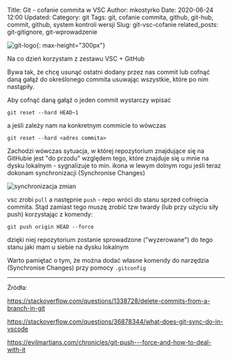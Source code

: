 Title: Git - cofanie commita w VSC
Author: mkostyrko
Date: 2020-06-24 12:00
Updated:
Category: git
Tags: git, cofanie commita, github, git-hub, commit, github, system kontroli wersji
Slug: git-vsc-cofanie
related_posts: git-gitignore, git-wprowadzenie

![git-logo](https://buddy.works/guides/thumbnails/cover-first-steps-git.png#center){: max-height="300px"}

Na co dzień korzystam z zestawu VSC + GitHub

Bywa tak, że chcę usunąć ostatni dodany przez nas commit lub cofnąć daną gałąź do określonego commita usuwając wszystkie, które po nim nastąpiły.

Aby cofnąć daną gałąź o jeden commit wystarczy wpisać

    git reset --hard HEAD~1

a jeśli zależy nam na konkretnym commicie to wówczas

    git reset --hard <adres commita>

Zachodzi wówczas sytuacja, w której repozytorium znajdujące się na GitHubie jest "do przodu" względem tego, które znajduje się u mnie na dysku lokalnym - sygnalizuje to min. ikona w lewym dolnym rogu jeśli teraz dokonam synchronizacji (Synchronise Changes)

![synchronizacja zmian](https://i.stack.imgur.com/P5VKm.png)

vsc zrobi `pull` a następnie `push` - repo wróci do stanu sprzed cofnięcia commita. Stąd zamiast tego muszę zrobić tzw twardy (lub przy użyciu siły push) korzystając z komendy:

    git push origin HEAD --force

dzięki niej repozytorium zostanie sprowadzone ("wyzerowane") do tego stanu jaki mam u siebie na dysku lokalnym

Warto pamiętać o tym, że można dodać własne komendy do narzędzia (Synchronise Changes) przy pomocy `.gitconfig`

---
Źródła:

https://stackoverflow.com/questions/1338728/delete-commits-from-a-branch-in-git

https://stackoverflow.com/questions/36878344/what-does-git-sync-do-in-vscode

https://evilmartians.com/chronicles/git-push---force-and-how-to-deal-with-it
